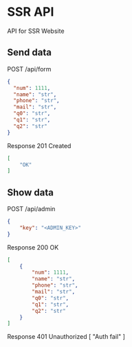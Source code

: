# SSR API
API for SSR Website

## Send data
POST /api/form

```json
{
  "num": 1111,
  "name": "str",
  "phone": "str",
  "mail": "str",
  "q0": "str",
  "q1": "str",
  "q2": "str"
}
```

Response 201 Created

```json
[
    "OK"
]
```

## Show data
POST /api/admin

```json
{
    "key": "<ADMIN_KEY>"
}
```

Response 200 OK

```json
[
    {
        "num": 1111,
        "name": "str",
        "phone": "str",
        "mail": "str",
        "q0": "str",
        "q1": "str",
        "q2": "str"
    }
]
```

Response 401 Unauthorized
[
    "Auth fail"
]
